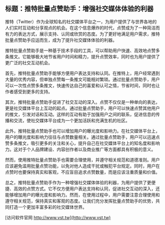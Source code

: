 ## **标题：推特批量点赞助手：增强社交媒体体验的利器**

推特（Twitter）作为全球知名的社交媒体平台之一，为用户提供了与世界各地的人们实时互动和分享观点的机会。在这个信息爆炸的时代，点赞成为了一种简洁而有力的表达方式，展示支持、认同或欣赏的态度。为了更好地满足用户需求，推特批量点赞助手应运而生，成为了提升社交媒体体验的利器。

推特批量点赞助手是一种基于技术手段的工具，可以帮助用户快速、高效地点赞多条推文。它能够极大地节省用户时间和精力，提升点赞效率，同时也为用户提供了更广泛的社交互动机会。

首先，推特批量点赞助手能够方便用户表达支持和认同。在推特上，用户经常遇到大量的优秀内容，但单独点赞每一条推文可能相对繁琐。通过批量点赞助手，用户可以一次性点赞多条推文，快速传达自己的喜爱和认可之情，节省时间，同时也让作者感受到更多的支持。

其次，推特批量点赞助手促进了社交互动的深入。点赞不仅仅是一种单向的表达，更是社交媒体平台上互动的起点。通过批量点赞助手，用户可以快速点赞其他用户的推文，引发对话和互动。这样的互动有助于加强用户之间的联系，促进信息的传播和交流，使社交媒体平台成为一个更加活跃和充满生机的社区。

此外，推特批量点赞助手也可以增加用户的曝光度和影响力。在社交媒体平台上，用户的曝光度和影响力往往与点赞数量相关。通过批量点赞助手，用户可以迅速点赞多条推文，吸引更多的关注和关心，提升自己在社交媒体平台上的知名度和影响力。这对于个人品牌建设、内容创作者以及商业推广等方面都具有积极的意义。

然而，使用推特批量点赞助手也需要合理使用，并遵守相关规范和道德准则。用户应该避免滥用批量点赞功能，以免对他人造成干扰或触犯平台规定。同时，用户在点赞时也要保持真实和客观，不应盲目追求点赞数量，而是应该注重质量和价值。

总之，推特批量点赞助手作为一种增强社交媒体体验的利器，为用户提供了更便捷、高效的点赞方式。它不仅方便用户表达支持和认同，促进社交互动的深入，还能够增加用户的曝光度和影响力。然而，在使用过程中，用户需要注意合理使用和遵守相关规范，保持真实和客观的态度。让我们充分发挥批量点赞助手的优势，共同打造一个更加丰富多彩的社交媒体世界。


[访问软件官网 http://www.vst.tw](http://www.vst.tw)
